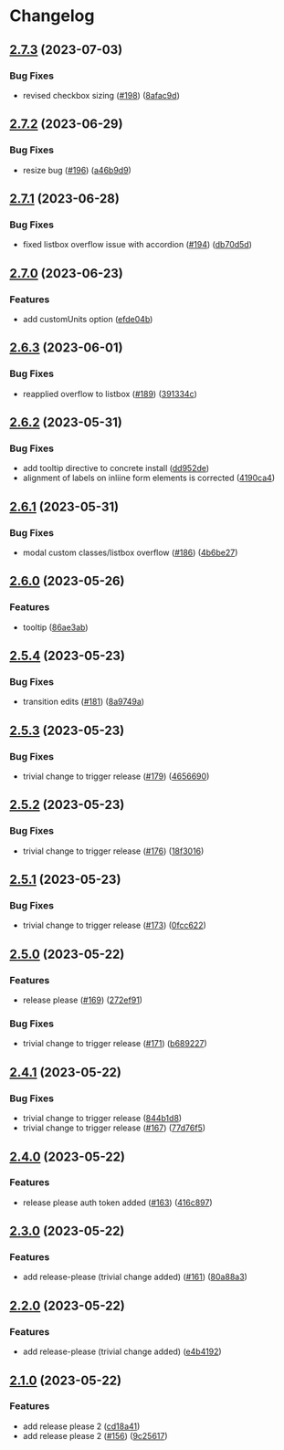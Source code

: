 # Changelog

## [2.7.3](https://github.com/leviat-tech/concrete/compare/v2.7.2...v2.7.3) (2023-07-03)


### Bug Fixes

* revised checkbox sizing ([#198](https://github.com/leviat-tech/concrete/issues/198)) ([8afac9d](https://github.com/leviat-tech/concrete/commit/8afac9d2e7a82fb7a269a9e555758db39f130081))

## [2.7.2](https://github.com/leviat-tech/concrete/compare/v2.7.1...v2.7.2) (2023-06-29)


### Bug Fixes

* resize bug ([#196](https://github.com/leviat-tech/concrete/issues/196)) ([a46b9d9](https://github.com/leviat-tech/concrete/commit/a46b9d995d623d11e49dcf74bee8324c54ce4f0a))

## [2.7.1](https://github.com/leviat-tech/concrete/compare/v2.7.0...v2.7.1) (2023-06-28)


### Bug Fixes

* fixed listbox overflow issue with accordion ([#194](https://github.com/leviat-tech/concrete/issues/194)) ([db70d5d](https://github.com/leviat-tech/concrete/commit/db70d5d212a761d170f3787c0bd511c6ef3a6cfb))

## [2.7.0](https://github.com/leviat-tech/concrete/compare/v2.6.3...v2.7.0) (2023-06-23)


### Features

* add customUnits option ([efde04b](https://github.com/leviat-tech/concrete/commit/efde04bcbd57b2970a82806f8c8b75c640486570))

## [2.6.3](https://github.com/leviat-tech/concrete/compare/v2.6.2...v2.6.3) (2023-06-01)


### Bug Fixes

* reapplied overflow to listbox ([#189](https://github.com/leviat-tech/concrete/issues/189)) ([391334c](https://github.com/leviat-tech/concrete/commit/391334c8550c05887e7ea7efc1b95b8aaa4fc27d))

## [2.6.2](https://github.com/leviat-tech/concrete/compare/v2.6.1...v2.6.2) (2023-05-31)


### Bug Fixes

* add tooltip directive to concrete install ([dd952de](https://github.com/leviat-tech/concrete/commit/dd952de53c817e431146664d3563ab0485a63149))
* alignment of labels on inliine form elements is corrected ([4190ca4](https://github.com/leviat-tech/concrete/commit/4190ca431abdc3c29b60f8a50f67047ab304dc7c))

## [2.6.1](https://github.com/leviat-tech/concrete/compare/v2.6.0...v2.6.1) (2023-05-31)


### Bug Fixes

* modal custom classes/listbox overflow ([#186](https://github.com/leviat-tech/concrete/issues/186)) ([4b6be27](https://github.com/leviat-tech/concrete/commit/4b6be27f2882cbb91ccfa234cf6e9078c6605b24))

## [2.6.0](https://github.com/leviat-tech/concrete/compare/v2.5.4...v2.6.0) (2023-05-26)


### Features

* tooltip ([86ae3ab](https://github.com/leviat-tech/concrete/commit/86ae3ab54d31eb008f8b883d510ba4831c411727))

## [2.5.4](https://github.com/leviat-tech/concrete/compare/v2.5.3...v2.5.4) (2023-05-23)


### Bug Fixes

* transition edits ([#181](https://github.com/leviat-tech/concrete/issues/181)) ([8a9749a](https://github.com/leviat-tech/concrete/commit/8a9749ad68f783e0082f450b06cf9c74f6b4c221))

## [2.5.3](https://github.com/leviat-tech/concrete/compare/v2.5.2...v2.5.3) (2023-05-23)


### Bug Fixes

* trivial change to trigger release ([#179](https://github.com/leviat-tech/concrete/issues/179)) ([4656690](https://github.com/leviat-tech/concrete/commit/4656690bbf4cbe16fb8514d8c3009ea3424d3e78))

## [2.5.2](https://github.com/leviat-tech/concrete/compare/v2.5.1...v2.5.2) (2023-05-23)


### Bug Fixes

* trivial change to trigger release ([#176](https://github.com/leviat-tech/concrete/issues/176)) ([18f3016](https://github.com/leviat-tech/concrete/commit/18f3016336c57ee0e94f86d1481c684699da85c1))

## [2.5.1](https://github.com/leviat-tech/concrete/compare/v2.5.0...v2.5.1) (2023-05-23)


### Bug Fixes

* trivial change to trigger release ([#173](https://github.com/leviat-tech/concrete/issues/173)) ([0fcc622](https://github.com/leviat-tech/concrete/commit/0fcc62270ca9002fab60d477b8a4de8b1559faad))

## [2.5.0](https://github.com/leviat-tech/concrete/compare/v2.4.1...v2.5.0) (2023-05-22)


### Features

* release please ([#169](https://github.com/leviat-tech/concrete/issues/169)) ([272ef91](https://github.com/leviat-tech/concrete/commit/272ef9116af52d906b8a7424d03b73e40ef20e33))


### Bug Fixes

* trivial change to trigger release ([#171](https://github.com/leviat-tech/concrete/issues/171)) ([b689227](https://github.com/leviat-tech/concrete/commit/b689227fbba5c8876e675090e98ecaa7137ba5a2))

## [2.4.1](https://github.com/leviat-tech/concrete/compare/v2.4.0...v2.4.1) (2023-05-22)


### Bug Fixes

* trivial change to trigger release ([844b1d8](https://github.com/leviat-tech/concrete/commit/844b1d8f150b5ecfe3ed85175f72acd5cdabe442))
* trivial change to trigger release ([#167](https://github.com/leviat-tech/concrete/issues/167)) ([77d76f5](https://github.com/leviat-tech/concrete/commit/77d76f5deb84e11d97d1fc6a207ce7ef98fee39c))

## [2.4.0](https://github.com/leviat-tech/concrete/compare/v2.3.0...v2.4.0) (2023-05-22)


### Features

* release please auth token added ([#163](https://github.com/leviat-tech/concrete/issues/163)) ([416c897](https://github.com/leviat-tech/concrete/commit/416c897c106c482ce87c6e8ef91243b20ac750e1))

## [2.3.0](https://github.com/leviat-tech/concrete/compare/v2.2.0...v2.3.0) (2023-05-22)


### Features

* add release-please (trivial change added) ([#161](https://github.com/leviat-tech/concrete/issues/161)) ([80a88a3](https://github.com/leviat-tech/concrete/commit/80a88a3ae7fefd8f15d33885c29932a39c374540))

## [2.2.0](https://github.com/leviat-tech/concrete/compare/v2.1.0...v2.2.0) (2023-05-22)


### Features

* add release-please (trivial change added) ([e4b4192](https://github.com/leviat-tech/concrete/commit/e4b4192460cceec2e32af9f239918c0741c183c4))

## [2.1.0](https://github.com/leviat-tech/concrete/compare/v2.0.46...v2.1.0) (2023-05-22)


### Features

* add release please 2 ([cd18a41](https://github.com/leviat-tech/concrete/commit/cd18a41f966908953adab5221942ada257f00b62))
* add release please 2 ([#156](https://github.com/leviat-tech/concrete/issues/156)) ([9c25617](https://github.com/leviat-tech/concrete/commit/9c2561751e4be037e5f8de076f44b3a90c5784a4))
